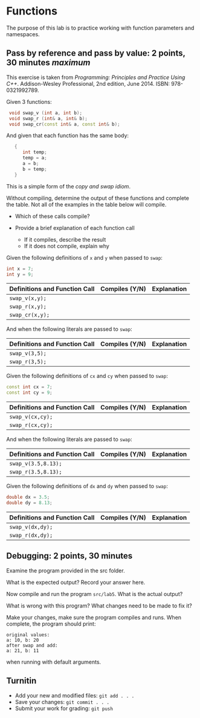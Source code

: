 # Functions
The purpose of this lab is to practice working with
function parameters and namespaces.


## Pass by reference and pass by value: 2 points, 30 minutes *maximum*
This exercise is taken from
*Programming: Principles and Practice Using C++*.
Addison-Wesley Professional, 2nd edition,
June 2014. ISBN: 978-0321992789.

Given 3 functions:

```cpp
 void swap_v (int a, int b);
 void swap_r (int& a, int& b);
 void swap_cr(const int& a, const int& b);
```

And given that each function has the same body:

```cpp
   {
      int temp;
      temp = a;
      a = b;
      b = temp;
   }
```

This is a simple form of the *copy and swap idiom*.

Without compiling, 
determine the output of these functions and complete the table.
Not all of the examples in the table below will compile.

- Which of these calls compile?
- Provide a brief explanation of each function call

  - If it compiles, describe the result
  - If it does not compile, explain why

Given the following definitions of `x` and `y` when passed to `swap`:

```cpp
int x = 7;
int y = 9;
```

| Definitions and Function Call | Compiles (Y/N) | Explanation |
| ---                           | ---            | ---         |
| `swap_v(x,y);`                |                |                   |
| `swap_r(x,y);`                |                |                   |
| `swap_cr(x,y);`               |                |                   |

And when the following literals are passed to `swap`:

| Definitions and Function Call | Compiles (Y/N) | Explanation       |
| ---                           | ---            | ---               |
`swap_v(3,5);`                  |                |                   |
`swap_r(3,5);`                  |                |                   |

Given the following definitions of `cx` and `cy` when passed to `swap`:

```cpp
const int cx = 7;
const int cy = 9;
```

| Definitions and Function Call | Compiles (Y/N) | Explanation       |
| ---                            | ---           | ---               |
| `swap_v(cx,cy);`               |               |                   |
| `swap_r(cx,cy);`               |               |                   |

And when the following literals are passed to `swap`:

| Definitions and Function Call | Compiles (Y/N) | Explanation           |
| ---                               | ---            | ---               |
| `swap_v(3.5,8.13);`               |                |                   |
| `swap_r(3.5,8.13);`               |                |                   |

Given the following definitions of `dx` and `dy` when passed to `swap`:

```cpp
double dx = 3.5;
double dy = 8.13;
```

| Definitions and Function Call | Compiles (Y/N) | Explanation       |
| ---                           | ---            | ---               |
| `swap_v(dx,dy);`              |                |                   |
| `swap_r(dx,dy);`              |                |                   |


## Debugging: 2 points, 30 minutes
Examine the program provided in the src folder.

What is the expected output? Record your answer here.


Now compile and run the program `src/lab5`.
What is the actual output?


What is wrong with this program?  What changes need to be made to fix it?

Make your changes, make sure the program compiles and runs.
When complete, the program should print:

```
original values:
a: 10, b: 20
after swap and add:
a: 21, b: 11
```

when running with default arguments.

## Turnitin

- Add your new and modified files: `git add . . .`
- Save your changes: `git commit . . .`
- Submit your work for grading: `git push`



